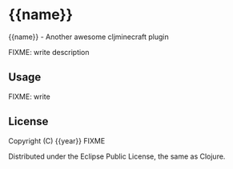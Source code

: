 # {{name}}

{{name}} - Another awesome cljminecraft plugin

FIXME: write description

## Usage

FIXME: write

## License

Copyright (C) {{year}} FIXME

Distributed under the Eclipse Public License, the same as Clojure.
